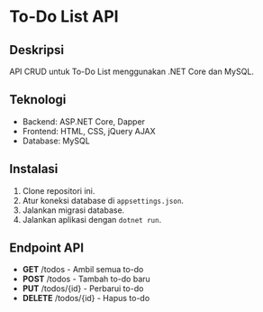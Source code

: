 # To-Do List API

## Deskripsi
API CRUD untuk To-Do List menggunakan .NET Core dan MySQL.

## Teknologi
- Backend: ASP.NET Core, Dapper
- Frontend: HTML, CSS, jQuery AJAX
- Database: MySQL

## Instalasi
1. Clone repositori ini.
2. Atur koneksi database di `appsettings.json`.
3. Jalankan migrasi database.
4. Jalankan aplikasi dengan `dotnet run`.

## Endpoint API
- **GET** /todos - Ambil semua to-do
- **POST** /todos - Tambah to-do baru
- **PUT** /todos/{id} - Perbarui to-do
- **DELETE** /todos/{id} - Hapus to-do
